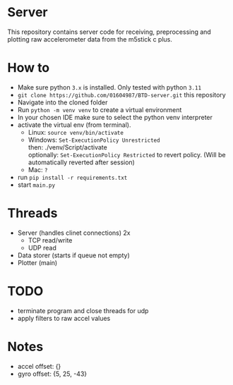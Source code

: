 # Server
This repository contains server code for receiving, preprocessing and plotting raw accelerometer data from the m5stick c plus.

# How to
- Make sure python ``3.x`` is installed. Only tested with python ``3.11``
- ``git clone https://github.com/01604987/BTD-server.git`` this repository
- Navigate into the cloned folder
- Run ``python -m venv venv`` to create a virtual environment
- In your chosen IDE make sure to select the python venv interpreter
- activate the virtual env (from terminal).
    - Linux: ``source venv/bin/activate``
    - Windows: ``Set-ExecutionPolicy Unrestricted`` <br>
        then: ./venv/Script/activate <br>
        optionally: ``Set-ExecutionPolicy Restricted`` to revert policy. (Will be automatically reverted after session)
    - Mac: ``?``
- run ``pip install -r requirements.txt``
- start ``main.py``

# Threads
- Server (handles clinet connections) 2x
    - TCP read/write
    - UDP read
- Data storer (starts if queue not empty)
- Plotter (main)

# TODO
- terminate program and close threads for udp
- apply filters to raw accel values



# Notes

- accel offset: {}
- gyro offset: {5, 25, -43}